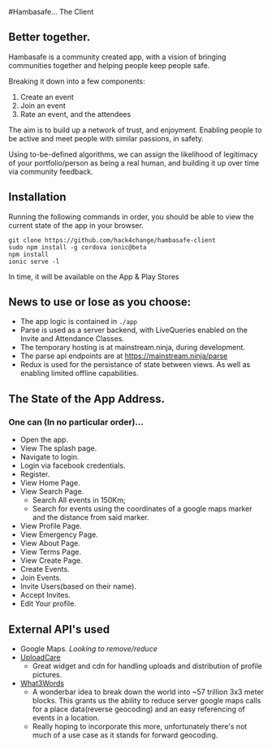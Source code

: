 #Hambasafe... The Client

## Better together.
Hambasafe is a community created app, with a vision of bringing communities together and helping people keep people safe.

Breaking it down into a few components:
1.  Create an event
2.  Join an event
3.  Rate an event, and the attendees

The aim is to build up a network of trust, and enjoyment. Enabling people to be active and meet people with similar passions, in safety.

Using to-be-defined algorithms, we can assign the likelihood of legitimacy of your portfolio/person as being a real human, and building it up over time via community feedback.

## Installation

Running the following commands in order, you should be able to view the current state of the app in your browser.

```
git clone https://github.com/hack4change/hambasafe-client
sudo npm install -g cordova ionic@beta
npm install
ionic serve -l
```

In time, it will be available on the App & Play Stores

## News to use or lose as you choose:
* The app logic is contained in `./app`
* Parse is used as a server backend, with LiveQueries enabled on the Invite and Attendance Classes.
* The temporary hosting is at mainstream.ninja, during development.
* The parse api endpoints are at https://mainstream.ninja/parse
* Redux is used for the persistance of state between views. As well as enabling limited offline capabilities.


## The State of the App Address.
### One can (In no particular order)...
* Open the app.
* View The splash page.
* Navigate to login.
* Login via facebook credentials.
* Register.
* View Home Page.
* View Search Page.
  + Search All events in 150Km;
  + Search for events using the coordinates of a google maps marker and the distance from said marker.
* View Profile Page.
* View Emergency Page.
* View About Page.
* View Terms Page.
* View Create Page.
* Create Events.
* Join Events.
* Invite Users(based on their name).
* Accept Invites.
* Edit Your profile.


## External API's used
* Google Maps. *Looking to remove/reduce*
* [UploadCare](https://www.uploadcare.com)
  + Great widget and cdn for handling uploads and distribution of profile pictures.
* [What3Words](https://www.what3words.com)
  + A wonderbar idea to break down the world into ~57 trillion 3x3 meter blocks. This grants us the ability to reduce server google maps calls for a place data(reverse geocoding) and an easy referencing of events in a location.
  - Really hoping to incorporate this more, unfortunately there's not much of a use case as it stands for forward geocoding.
